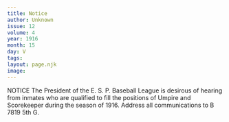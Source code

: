 ```yaml
---
title: Notice
author: Unknown
issue: 12
volume: 4
year: 1916
month: 15
day: V
tags:
layout: page.njk
image:
---
```

NOTICE       The President of the E. S. P. Baseball League is desirous of hearing from inmates who are qualified to fill the positions of Umpire and Scorekeeper during the season of 1916. Address all communications to B 7819 5th G. 

